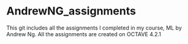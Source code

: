 # AndrewNG_assignments
This git includes all the assignments I completed in my course, ML by Andrew Ng. All the assignments are created on OCTAVE 4.2.1
